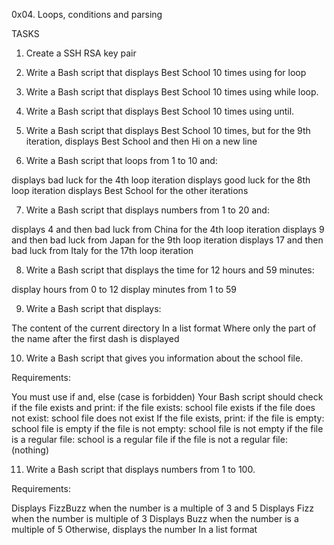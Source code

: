 0x04. Loops, conditions and parsing

TASKS

1. Create a SSH RSA key pair

2. Write a Bash script that displays Best School 10 times using for loop

3. Write a Bash script that displays Best School 10 times using while loop.

4. Write a Bash script that displays Best School 10 times using until.

5. Write a Bash script that displays Best School 10 times, but for the 9th iteration, displays Best School and then Hi on a new line

6. Write a Bash script that loops from 1 to 10 and:

displays bad luck for the 4th loop iteration
displays good luck for the 8th loop iteration
displays Best School for the other iterations

7. Write a Bash script that displays numbers from 1 to 20 and:

displays 4 and then bad luck from China for the 4th loop iteration
displays 9 and then bad luck from Japan for the 9th loop iteration
displays 17 and then bad luck from Italy for the 17th loop iteration

8. Write a Bash script that displays the time for 12 hours and 59 minutes:

display hours from 0 to 12
display minutes from 1 to 59

9. Write a Bash script that displays:

The content of the current directory
In a list format
Where only the part of the name after the first dash is displayed

10. Write a Bash script that gives you information about the school file.

Requirements:

You must use if and, else (case is forbidden)
Your Bash script should check if the file exists and print:
if the file exists: school file exists
if the file does not exist: school file does not exist
If the file exists, print:
if the file is empty: school file is empty
if the file is not empty: school file is not empty
if the file is a regular file: school is a regular file
if the file is not a regular file: (nothing)

11. Write a Bash script that displays numbers from 1 to 100.

Requirements:

Displays FizzBuzz when the number is a multiple of 3 and 5
Displays Fizz when the number is multiple of 3
Displays Buzz when the number is a multiple of 5
Otherwise, displays the number
In a list format
